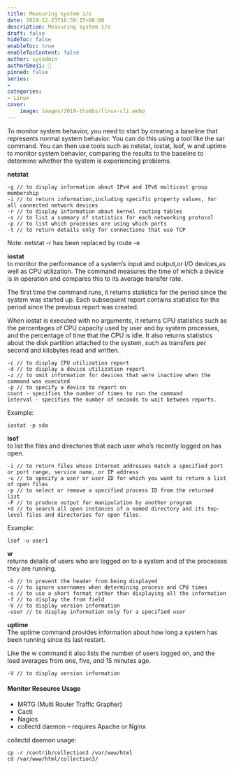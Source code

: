 ```yaml
---
title: Measuring system i/o
date: 2019-12-23T16:59:15+00:00
description: Measuring system i/o
draft: false
hideToc: false
enableToc: true
enableTocContent: false
author: sysadmin
authorEmoji: 🐧
pinned: false
series:
- 
categories:
- Linux
cover:
    image: images/2019-thumbs/linux-cli.webp
---
```

To monitor system behavior, you need to start by creating a baseline that represents normal system behavior. You can do this using a tool like the sar command. You can then use tools such as netstat, iostat, lsof, w and uptime to monitor system behavior, comparing the results to the baseline to determine whether the system is experiencing problems.

**netstat**

```
-g // to display information about IPv4 and IPv6 multicast group membership
-i // to return information,including specific property values, for all connected network devices
-r // to display information about kernel routing tables
-s // to list a summary of statistics for each networking protocol
-p // to list which processes are using which ports
-t // to return details only for connections that use TCP
```

Note: netstat -r has been replaced by route -e

**iostat**  
to monitor the performance of a system&#8217;s input and output,or I/O devices,as well as CPU utilization. The command measures the time of which a device is in operation and compares this to its average transfer rate.

The first time the command runs, it returns statistics for the period since the system was started up. Each subsequent report contains statistics for the period since the previous report was created.

When iostat is executed with no arguments, it returns CPU statistics such as the percentages of CPU capacity used by user and by system processes, and the percentage of time that the CPU is idle. It also returns statistics about the disk partition attached to the system, such as transfers per second and kilobytes read and written.

```
-c // to display CPU utilization report
-d // to display a device utilization report
-z // to omit information for devices that were inactive when the command was executed
-p // to specify a device to report on
count - specifies the number of times to run the command
interval - specifies the number of seconds to wait between reports.
```

Example:
```
iostat -p sda
```

**lsof**  
to list the files and directories that each user who&#8217;s recently logged on has open.

```
-i // to return files whose Internet addresses match a specified port or port range, service name, or IP address
-u // to specify a user or user ID for which you want to return a list of open files
-p // to select or remove a specified process ID from the returned list
-F // to produce output for manipulation by another program
+d // to search all open instances of a named directory and its top-level files and directories for open files.
```

Example:
```
lsof -u user1
```

**w**  
returns details of users who are logged on to a system and of the processes they are running.

```
-h // to prevent the header from being displayed
-u // to ignore usernames when determining process and CPU times
-s // to use a short format rather than displaying all the information
-f // to display the from field
-V // to display version information
-user // to display information only for a specified user
```

**uptime**  
The uptime command provides information about how long a system has been running since its last restart.

Like the w command it also lists the number of users logged on, and the load averages from one, five, and 15 minutes ago.

```
-V // to display version information
```

#### Monitor Resource Usage

  * MRTG (Multi Router Traffic Grapher)
  * Cacti
  * Nagios
  * collectd daemon &#8211; requires Apache or Nginx

collectd daemon usage:
```
cp -r /contrib/collection3 /var/www/html
cd /var/www/html/collection3/
```
